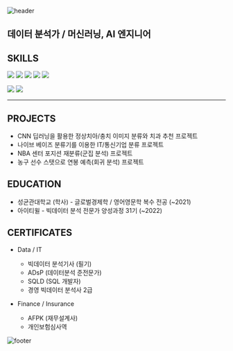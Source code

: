 ![header](https://capsule-render.vercel.app/api?type=waving&color=EDE574&height=150&section=header&text=정명찬%20Blake%20Jeong&fontColor=&fontSize=50)


데이터 분석가 / 머신러닝, AI 엔지니어 
--------------------------------------
 

## SKILLS

<img src="https://img.shields.io/badge/-Oracle SQL-orange"/> <img src="https://img.shields.io/badge/Python-3776AB?style=flat-square&logo=python&logoColor=white"/> <img src="https://img.shields.io/badge/R-276DC3?style=flat-square&logo=R&logoColor=white"/> <img src="https://img.shields.io/badge/Scikit_learn-F7931E?style=flat-square&logo=scikitlearn&logoColor=white"/> <img src="https://img.shields.io/badge/TensorFlow-FF6F00?style=flat-square&logo=TensorFlow&logoColor=white"/>

<img src="https://img.shields.io/badge/Excel-217346?style=flat-square&logo=Microsoft Excel&logoColor=white"/> <img src="https://img.shields.io/badge/PowerPoint-B7472A?style=flat-square&logo=Microsoft PowerPoint&logoColor=white"/>
****
## PROJECTS
* CNN 딥러닝을 활용한 정상치아/충치 이미지 분류와 치과 추천 프로젝트
* 나이브 베이즈 분류기를 이용한 IT/통신기업 분류 프로젝트
* NBA 센터 포지션 재분류(군집 분석) 프로젝트
* 농구 선수 스탯으로 연봉 예측(회귀 분석) 프로젝트

## EDUCATION

* 성균관대학교 (학사) - 글로벌경제학 / 영어영문학 복수 전공 (~2021)
* 아이티윌 - 빅데이터 분석 전문가 양성과정 31기 (~2022)

## CERTIFICATES

* Data / IT
  * 빅데이터 분석기사 (필기)
  * ADsP (데이터분석 준전문가)
  * SQLD (SQL 개발자)
  * 경영 빅데이터 분석사 2급

* Finance / Insurance
  * AFPK (재무설계사)
  * 개인보험심사역 

![footer](https://capsule-render.vercel.app/api?type=waving&color=EDE574&height=120&section=footer&text=&fontColor=&fontSize=50)
